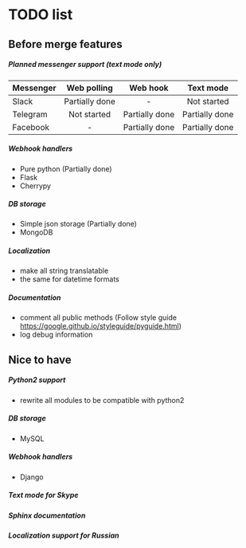 TODO list
========

Before merge features
-------------
##### Planned messenger support (text mode only)

Messenger   | Web polling    | Web hook        | Text mode
----------- | :------------: | :------:        | :--------:
Slack       | Partially done | -               | Not started
Telegram    | Not started    | Partially done  | Partially done
Facebook    | -              | Partially done  | Partially done

##### Webhook handlers
- Pure python (Partially done)
- Flask
- Cherrypy

##### DB storage
- Simple json storage (Partially done)
- MongoDB

##### Localization
- make all string translatable
- the same for datetime formats

##### Documentation
- comment all public methods (Follow style guide https://google.github.io/styleguide/pyguide.html)
- log debug information

Nice to have
-----------------
##### Python2 support
- rewrite all modules to be compatible with python2

##### DB storage
- MySQL

##### Webhook handlers
- Django

##### Text mode for Skype

##### Sphinx documentation

##### Localization support for Russian

